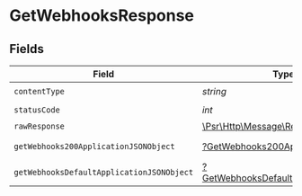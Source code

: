 # GetWebhooksResponse


## Fields

| Field                                                                                                        | Type                                                                                                         | Required                                                                                                     | Description                                                                                                  |
| ------------------------------------------------------------------------------------------------------------ | ------------------------------------------------------------------------------------------------------------ | ------------------------------------------------------------------------------------------------------------ | ------------------------------------------------------------------------------------------------------------ |
| `contentType`                                                                                                | *string*                                                                                                     | :heavy_check_mark:                                                                                           | N/A                                                                                                          |
| `statusCode`                                                                                                 | *int*                                                                                                        | :heavy_check_mark:                                                                                           | N/A                                                                                                          |
| `rawResponse`                                                                                                | [\Psr\Http\Message\ResponseInterface](https://www.php-fig.org/psr/psr-7/#33-psrhttpmessageresponseinterface) | :heavy_minus_sign:                                                                                           | N/A                                                                                                          |
| `getWebhooks200ApplicationJSONObject`                                                                        | [?GetWebhooks200ApplicationJSON](../../models/operations/GetWebhooks200ApplicationJSON.md)                   | :heavy_minus_sign:                                                                                           | A list of webhooks                                                                                           |
| `getWebhooksDefaultApplicationJSONObject`                                                                    | [?GetWebhooksDefaultApplicationJSON](../../models/operations/GetWebhooksDefaultApplicationJSON.md)           | :heavy_minus_sign:                                                                                           | Error response.                                                                                              |